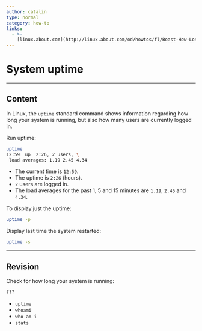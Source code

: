 ```yaml
---
author: catalin
type: normal
category: how-to
links:
  - >-
    [linux.about.com](http://linux.about.com/od/howtos/fl/Boast-How-Long-Your-Linux-System-Has-Been-Running-Using-uptime.htm){website}
---
```


# System uptime


---

## Content

In Linux, the `uptime` standard command shows information regarding how long your system is running, but also how many users are currently logged in.

Run uptime:

```bash
uptime
12:59  up  2:26, 2 users, \
 load averages: 1.19 2.45 4.34
```

- The current time is `12:59`.
- The uptime is `2:26` (hours).
- `2` users are logged in.
- The load averages for the past 1, 5 and 15 minutes are `1.19`, `2.45` and `4.34`.

To display just the uptime:

```bash
uptime -p
```

Display last time the system restarted:

```bash
uptime -s
```


---

## Revision

Check for how long your system is running: 

```bash
???
```

- `uptime`
- `whoami`
- `who am i`
- `stats`
